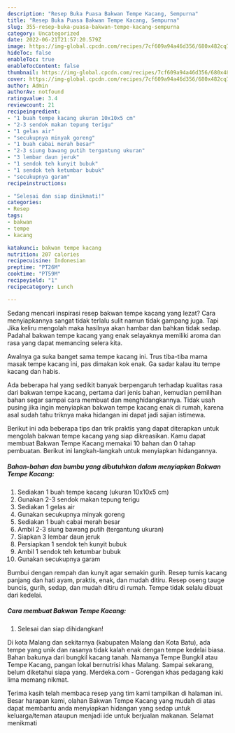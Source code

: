 ```yaml
---
description: "Resep Buka Puasa Bakwan Tempe Kacang, Sempurna"
title: "Resep Buka Puasa Bakwan Tempe Kacang, Sempurna"
slug: 355-resep-buka-puasa-bakwan-tempe-kacang-sempurna
category: Uncategorized
date: 2022-06-21T21:57:20.579Z
image: https://img-global.cpcdn.com/recipes/7cf609a94a46d356/680x482cq70/bakwan-tempe-kacang-foto-resep-utama.jpg
hideToc: false
enableToc: true
enableTocContent: false
thumbnail: https://img-global.cpcdn.com/recipes/7cf609a94a46d356/680x482cq70/bakwan-tempe-kacang-foto-resep-utama.jpg
cover: https://img-global.cpcdn.com/recipes/7cf609a94a46d356/680x482cq70/bakwan-tempe-kacang-foto-resep-utama.jpg
author: Admin
authorAv: notfound
ratingvalue: 3.4
reviewcount: 21
recipeingredient:
- "1 buah tempe kacang ukuran 10x10x5 cm"
- "2-3 sendok makan tepung terigu"
- "1 gelas air"
- "secukupnya minyak goreng"
- "1 buah cabai merah besar"
- "2-3 siung bawang putih tergantung ukuran"
- "3 lembar daun jeruk"
- "1 sendok teh kunyit bubuk"
- "1 sendok teh ketumbar bubuk"
- "secukupnya garam"
recipeinstructions:

- "Selesai dan siap dinikmati!"
categories:
- Resep
tags:
- bakwan
- tempe
- kacang

katakunci: bakwan tempe kacang 
nutrition: 207 calories
recipecuisine: Indonesian
preptime: "PT26M"
cooktime: "PT59M"
recipeyield: "1"
recipecategory: Lunch

---
```



Sedang mencari inspirasi resep bakwan tempe kacang yang lezat? Cara menyiapkannya sangat tidak terlalu sulit namun tidak gampang juga. Tapi Jika keliru mengolah maka hasilnya akan hambar dan bahkan tidak sedap. Padahal bakwan tempe kacang yang enak selayaknya memiliki aroma dan rasa yang dapat memancing selera kita.


Awalnya ga suka banget sama tempe kacang ini. Trus tiba-tiba mama masak tempe kacang ini, pas dimakan kok enak. Ga sadar kalau itu tempe kacang dan habis.

Ada beberapa hal yang sedikit banyak berpengaruh terhadap kualitas rasa dari bakwan tempe kacang, pertama dari jenis bahan, kemudian pemilihan bahan segar sampai cara membuat dan menghidangkannya. Tidak usah pusing jika ingin menyiapkan bakwan tempe kacang enak di rumah, karena asal sudah tahu triknya maka hidangan ini dapat jadi sajian istimewa.


Berikut ini ada beberapa tips dan trik praktis yang dapat diterapkan untuk mengolah bakwan tempe kacang yang siap dikreasikan. Kamu dapat membuat Bakwan Tempe Kacang memakai 10 bahan dan 0 tahap pembuatan. Berikut ini langkah-langkah untuk menyiapkan hidangannya.

<!--inarticleads1-->

##### Bahan-bahan dan bumbu yang dibutuhkan dalam menyiapkan Bakwan Tempe Kacang:

1. Sediakan 1 buah tempe kacang (ukuran 10x10x5 cm)
1. Gunakan 2-3 sendok makan tepung terigu
1. Sediakan 1 gelas air
1. Gunakan secukupnya minyak goreng
1. Sediakan 1 buah cabai merah besar
1. Ambil 2-3 siung bawang putih (tergantung ukuran)
1. Siapkan 3 lembar daun jeruk
1. Persiapkan 1 sendok teh kunyit bubuk
1. Ambil 1 sendok teh ketumbar bubuk
1. Gunakan secukupnya garam


Bumbui dengan rempah dan kunyit agar semakin gurih. Resep tumis kacang panjang dan hati ayam, praktis, enak, dan mudah ditiru. Resep oseng tauge buncis, gurih, sedap, dan mudah ditiru di rumah. Tempe tidak selalu dibuat dari kedelai. 

<!--inarticleads2-->

##### Cara membuat Bakwan Tempe Kacang:


1. Selesai dan siap dihidangkan!

Di kota Malang dan sekitarnya (kabupaten Malang dan Kota Batu), ada tempe yang unik dan rasanya tidak kalah enak dengan tempe kedelai biasa. Bahan bakunya dari bungkil kacang tanah. Namanya Tempe Bungkil atau Tempe Kacang, pangan lokal bernutrisi khas Malang. Sampai sekarang, belum diketahui siapa yang. Merdeka.com - Gorengan khas pedagang kaki lima memang nikmat. 

Terima kasih telah membaca resep yang tim kami tampilkan di halaman ini. Besar harapan kami, olahan Bakwan Tempe Kacang yang mudah di atas dapat membantu anda menyiapkan hidangan yang sedap untuk keluarga/teman ataupun menjadi ide untuk berjualan makanan. Selamat menikmati
